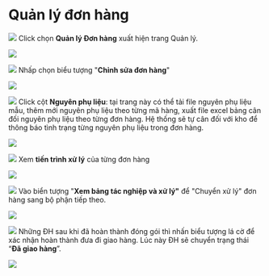 # Quản lý đơn hàng

 ![](../.gitbook/assets/target.png) Click chọn **Quản lý Đơn hàng**  xuất hiện trang Quản lý.

![](../.gitbook/assets/quan-ly-dh.png)

![](../.gitbook/assets/target.png) Nhấp chọn biểu tượng "**Chỉnh sửa đơn hàng**" 

![](../.gitbook/assets/quan-ly-dh2.png)

 ![](../.gitbook/assets/target.png) Click cột **Nguyên phụ liệu**: tại trang này có thể tải file nguyên phụ liệu mẫu, thêm mới nguyên phụ liệu theo từng mã hàng, xuất file excel bảng cân đối nguyên phụ liệu theo từng đơn hàng. Hệ thống sẽ tự cân đối với kho để thông báo tình trạng từng nguyên phụ liệu trong đơn hàng.

![](../.gitbook/assets/can-doi-npl.jpg)

 

![](../.gitbook/assets/target.png) Xem **tiến trình xử lý** của từng đơn hàng

![](../.gitbook/assets/ql-dh-3%20%281%29.png)

![](../.gitbook/assets/target.png) Vào biển tượng "**Xem bảng tác nghiệp và xử lý"** để "Chuyển xử lý" đơn hàng sang bộ phận tiếp theo.

![](../.gitbook/assets/ql-dh4.png)

![](../.gitbook/assets/target%20%281%29.png) Những ĐH sau khi đã hoàn thành đóng gói thì nhấn biểu tượng lá cờ để xác nhận hoàn thành đưa đi giao hàng. Lúc này ĐH sẽ chuyển trạng thái “**Đã giao hàng**”.

![](../.gitbook/assets/ql-dh5.png)

